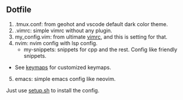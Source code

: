 ## Dotfile

1. .tmux.conf: from geohot and vscode default dark color theme.
2. .vimrc: simple vimrc without any plugin.
3. my_config.vim: from ultimate [vimrc](https://github.com/amix/vimrc), and this is setting for that.
4. nvim: nvim config with lsp config.
	* my-snippets: snippets for cpp and the rest. Config like friendly snippets.
  * See [keymaps](./nvim/lua/user/keymaps.lua) for customized keymaps.
5. emacs: simple emacs config like neovim.


Just use [setup.sh](./setup.sh) to install the config.
	

